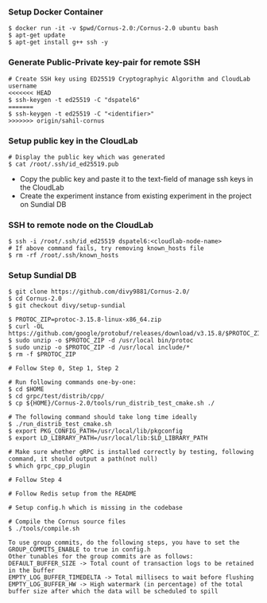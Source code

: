 ### Setup Docker Container
```
$ docker run -it -v $pwd/Cornus-2.0:/Cornus-2.0 ubuntu bash
$ apt-get update
$ apt-get install g++ ssh -y
```

### Generate Public-Private key-pair for remote SSH
```
# Create SSH key using ED25519 Cryptographyic Algorithm and CloudLab username
<<<<<<< HEAD
$ ssh-keygen -t ed25519 -C "dspatel6"
=======
$ ssh-keygen -t ed25519 -C "<identifier>"
>>>>>>> origin/sahil-cornus
```

### Setup public key in the CloudLab
```
# Display the public key which was generated
$ cat /root/.ssh/id_ed25519.pub
```

- Copy the public key and paste it to the text-field of manage ssh keys in the CloudLab
- Create the experiment instance from existing experiment in the project on Sundial DB

### SSH to remote node on the CloudLab
```
$ ssh -i /root/.ssh/id_ed25519 dspatel6:<cloudlab-node-name>
# If above command fails, try removing known_hosts file
$ rm -rf /root/.ssh/known_hosts
```

### Setup Sundial DB
```
$ git clone https://github.com/divy9881/Cornus-2.0/
$ cd Cornus-2.0
$ git checkout divy/setup-sundial

$ PROTOC_ZIP=protoc-3.15.8-linux-x86_64.zip
$ curl -OL https://github.com/google/protobuf/releases/download/v3.15.8/$PROTOC_ZIP
$ sudo unzip -o $PROTOC_ZIP -d /usr/local bin/protoc
$ sudo unzip -o $PROTOC_ZIP -d /usr/local include/*
$ rm -f $PROTOC_ZIP

# Follow Step 0, Step 1, Step 2

# Run following commands one-by-one:
$ cd $HOME
$ cd grpc/test/distrib/cpp/
$ cp ${HOME}/Cornus-2.0/tools/run_distrib_test_cmake.sh ./

# The following command should take long time ideally
$ ./run_distrib_test_cmake.sh
$ export PKG_CONFIG_PATH=/usr/local/lib/pkgconfig
$ export LD_LIBRARY_PATH=/usr/local/lib:$LD_LIBRARY_PATH

# Make sure whether gRPC is installed correctly by testing, following command, it should output a path(not null)
$ which grpc_cpp_plugin

# Follow Step 4

# Follow Redis setup from the README

# Setup config.h which is missing in the codebase

# Compile the Cornus source files
$ ./tools/compile.sh

To use group commits, do the following steps, you have to set the GROUP_COMMITS_ENABLE to true in config.h
Other tunables for the group commits are as follows:
DEFAULT_BUFFER_SIZE -> Total count of transaction logs to be retained in the buffer
EMPTY_LOG_BUFFER_TIMEDELTA -> Total millisecs to wait before flushing
EMPTY_LOG_BUFFER_HW -> High watermark (in percentage) of the total buffer size after which the data will be scheduled to spill
```

 
